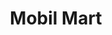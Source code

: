 ---
title: "Mobil Mart"
url: /clinton-township/mobil-mart-south-gratiot-avenue/
shop: convenience
---